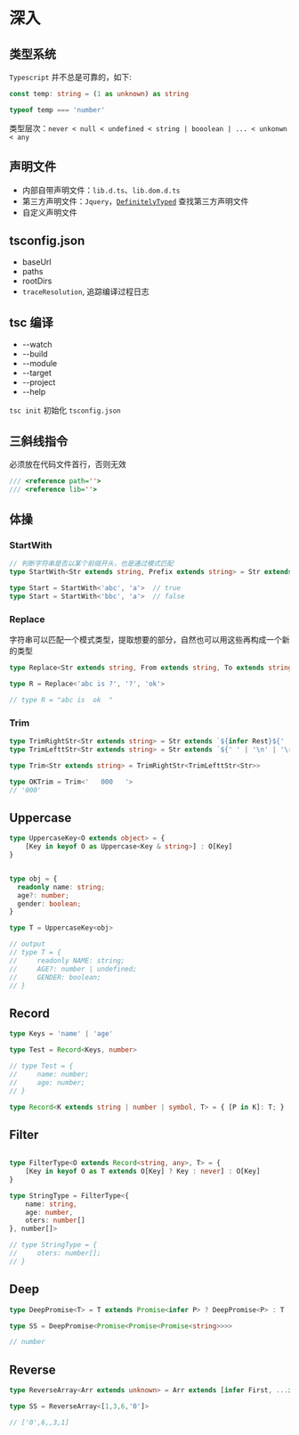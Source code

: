 # 深入

## 类型系统
`Typescript` 并不总是可靠的，如下:
```ts
const temp: string = (1 as unknown) as string

typeof temp === 'number'
```
类型层次：`never < null < undefined < string | booolean | ... < unkonwn < any`

## 声明文件
- 内部自带声明文件：`lib.d.ts`、`lib.dom.d.ts`
- 第三方声明文件：`Jquery`，[`DefinitelyTyped`](https://github.com/DefinitelyTyped/DefinitelyTyped) 查找第三方声明文件
- 自定义声明文件

## tsconfig.json
- baseUrl
- paths
- rootDirs
- `traceResolution`, 追踪编译过程日志

## tsc 编译
- --watch
- --build
- --module
- --target
- --project
- --help
  
`tsc init` 初始化 `tsconfig.json`

## 三斜线指令
必须放在代码文件首行，否则无效
```ts
/// <reference path=''>
/// <reference lib=''>
```

## 体操

### StartWith
```ts
// 判断字符串是否以某个前缀开头，也是通过模式匹配
type StartWith<Str extends string, Prefix extends string> = Str extends `${Prefix}${string}` ? true : false

type Start = StartWith<'abc', 'a'>  // true
type Start = StartWith<'bbc', 'a'>  // false
```

### Replace
字符串可以匹配一个模式类型，提取想要的部分，自然也可以用这些再构成一个新的类型
```ts
type Replace<Str extends string, From extends string, To extends string> = Str extends `${infer Prefix}${ From }${ infer Suffix }` ? `${ Prefix } ${ To } ${ Suffix } `: Str

type R = Replace<'abc is ?', '?', 'ok'>

// type R = "abc is  ok  "
```

### Trim

```ts
type TrimRightStr<Str extends string> = Str extends `${infer Rest}${' ' | '\n' | '\r'}` ? TrimRightStr<Rest>: Str
type TrimLefttStr<Str extends string> = Str extends `${' ' | '\n' | '\r'}${infer Rest}` ? TrimLefttStr<Rest>: Str

type Trim<Str extends string> = TrimRightStr<TrimLefttStr<Str>>

type OKTrim = Trim<'   000   '>
// '000'
```

## Uppercase
```ts
type UppercaseKey<O extends object> = {
    [Key in keyof O as Uppercase<Key & string>] : O[Key]
}


type obj = {
  readonly name: string;
  age?: number;
  gender: boolean;
}

type T = UppercaseKey<obj>

// output
// type T = {
//     readonly NAME: string;
//     AGE?: number | undefined;
//     GENDER: boolean;
// }
```

## Record
```ts
type Keys = 'name' | 'age'

type Test = Record<Keys, number>

// type Test = {
//     name: number;
//     age: number;
// }

type Record<K extends string | number | symbol, T> = { [P in K]: T; }
```

## Filter
```ts

type FilterType<O extends Record<string, any>, T> = {
    [Key in keyof O as T extends O[Key] ? Key : never] : O[Key]
}

type StringType = FilterType<{
    name: string,
    age: number,
    oters: number[]
}, number[]>

// type StringType = {
//     oters: number[];
// }
```

## Deep
```ts
type DeepPromise<T> = T extends Promise<infer P> ? DeepPromise<P> : T

type SS = DeepPromise<Promise<Promise<Promise<string>>>>

// number
```

## Reverse
```ts
type ReverseArray<Arr extends unknown> = Arr extends [infer First, ...infer Rest] ? [...ReverseArray<Rest>, First] : Arr

type SS = ReverseArray<[1,3,6,'0']>

// ['0',6,,3,1]
```